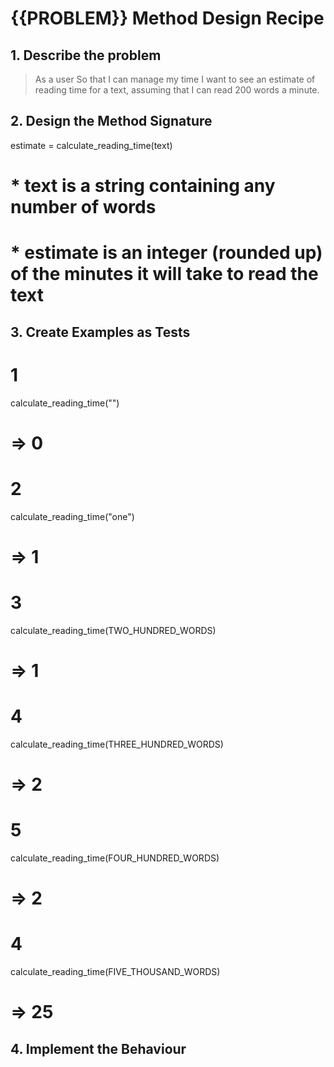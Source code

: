 # {{PROBLEM}} Method Design Recipe

## 1. Describe the problem

> As a user
> So that I can manage my time
> I want to see an estimate of reading time for a text, assuming that I can read 200 words a minute.

## 2. Design the Method Signature

estimate = calculate_reading_time(text)
# * text is a string containing any number of words
# * estimate is an integer (rounded up) of the minutes it will take to read the text

## 3. Create Examples as Tests

# 1
calculate_reading_time("")
# => 0

# 2
calculate_reading_time("one")
# => 1

# 3
calculate_reading_time(TWO_HUNDRED_WORDS)
# => 1

# 4
calculate_reading_time(THREE_HUNDRED_WORDS)
# => 2

# 5
calculate_reading_time(FOUR_HUNDRED_WORDS)
# => 2

# 4
calculate_reading_time(FIVE_THOUSAND_WORDS)
# => 25

## 4. Implement the Behaviour



